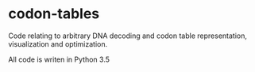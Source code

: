 # codon-tables
Code relating to arbitrary DNA decoding and codon table representation, visualization and optimization.

All code is writen in Python 3.5
